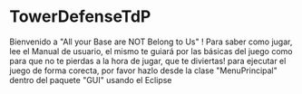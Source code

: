 # TowerDefenseTdP
Bienvenido a "All your Base are NOT Belong to Us" !
Para saber como jugar, lee el Manual de usuario, el mismo te guiará por las básicas del juego como para que no te pierdas a la hora de jugar, que te diviertas!
para ejecutar el juego de forma corecta, por favor hazlo desde la clase "MenuPrincipal" dentro del paquete "GUI" usando el Eclipse
